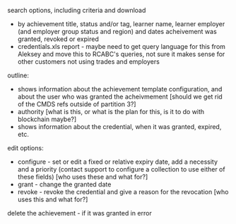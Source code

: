 search options, including criteria and download
* by achievement title, status and/or tag, learner name, learner employer (and employer group status and region) and dates acheivement was granted, revoked or expired
* credentials.xls report - maybe need to get query language for this from Aleksey and move this to RCABC's queries, not sure it makes sense for other customers not using trades and employers

outline:
* shows information about the achievement template configuration, and about the user who was granted the acheivmement [should we get rid of the CMDS refs outside of partition 3?]
* authority [what is this, or what is the plan for this, is it to do with blockchain maybe?]
* shows information about the credential, when it was granted, expired, etc.

edit options:
* configure - set or edit a fixed or relative expiry date, add a necessity and a priority (contact support to configure a collection to use either of these fields) [who uses these and what for?]
* grant - change the granted date
* revoke - revoke the credential and give a reason for the revocation [who uses this and what for?]

delete the achievement - if it was granted in error